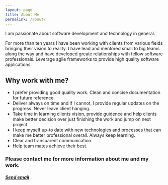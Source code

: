 ```yaml
---
layout: page
title: About Me
permalink: /about/
---
```


I am passionate about software development and technology in general.

For more than ten years I have been working with clients from various fields bringing their vision to reality. I have lead and mentored small to big teams along the way and have developed greate relationships with fellow software professionals. Leverage agile frameworks to provide high quality software applications.

## Why work with me?

* I prefer providing good quality work. Clean and concise documentation for future reference.
* Deliver always on time and if I cannot, I provide regular updates on the progress. Never leave client hanging.
* Take time in learning clients vision, provide guidence and help clients make better decision over just finishing the work and jump on next project.
* I keep myself up-to date with new technologies and processes that can make me better professional overall. Always keep learning.
* Clear and transparent communication.
* Help team mates achieve their best.

### Please contact me for more information about me and my work. 
##### <a href="mailto:tarangpatelinc@gmail.com">Send email</a>
